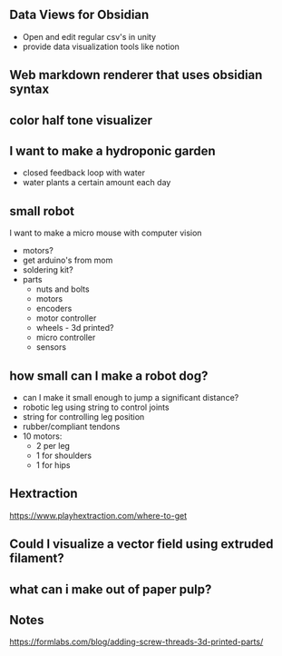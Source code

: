 ## Data Views for Obsidian
- Open and edit regular csv's in unity
- provide data visualization tools like notion
## Web markdown renderer that uses obsidian syntax

## color half tone visualizer

## I want to make a hydroponic garden
- closed feedback loop with water
- water plants a certain amount each day

## small robot
I want to make a micro mouse with computer vision 
- motors?
- get arduino's from mom
- soldering kit?
- parts
	- nuts and bolts
	- motors
	- encoders
	- motor controller
	- wheels - 3d printed?
	- micro controller
	- sensors

## how small can I make a robot dog?
- can I make it small enough to jump a significant distance?
- robotic leg using string to control joints
- string for controlling leg position
- rubber/compliant tendons 
- 10 motors:
	- 2 per leg
	- 1 for shoulders
	- 1 for hips

## Hextraction
https://www.playhextraction.com/where-to-get

## Could I visualize a vector field using extruded filament?


## what can i make out of paper pulp?
## Notes

https://formlabs.com/blog/adding-screw-threads-3d-printed-parts/